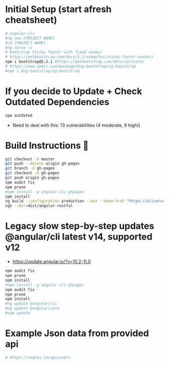 # Initial Setup (start afresh cheatsheet)
```bash
# angular-cli
#ng new [PROJECT NAME]
#cd [PROJECT NAME]
#ng serve -o
# bootstrap Sticky footer with fixed navbar 
# https://getbootstrap.com/docs/5.1/examples/sticky-footer-navbar/
npm i bootstrap@5.2.1 #https://getbootstrap.com/docs/versions/
# https://www.npmjs.com/package/@ng-bootstrap/ng-bootstrap
#npm i @ng-bootstrap/ng-bootstrap
```

# If you decide to Update + Check Outdated Dependencies
```bash
npm outdated
```
- Need to deal with this: 13 vulnerabilities (4 moderate, 9 high))

# Build Instructions 🌹
```bash
git checkout -b master
git push --delete origin gh-pages
git branch -d gh-pages
git checkout -b gh-pages
git push origin gh-pages
npm audit fix
npm prune 
#npm install -g angular-cli-ghpages
npm install
ng build --configuration production --aot --base-href "https://oliverwreath.github.io/Angular-RESTful/"
ngh --dir=dist/angular-restful
```

# Legacy slow step-by-step updates @angular/cli latest v14, supported v12
- https://update.angular.io/?v=10.2-11.0
```bash
npm audit fix
npm prune 
npm install
#npm install -g angular-cli-ghpages
npm audit fix
npm prune 
npm install
#ng update @angular/cli
#ng update @angular/core
#npm update
```

# Example Json data from provided api 
```bash
# https://reqres.in/api/users
```
